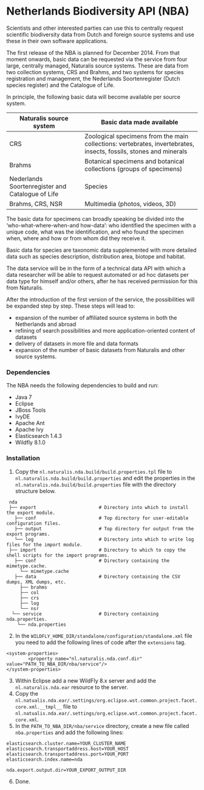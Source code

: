 # Netherlands Biodiversity API (NBA)

Scientists and other interested parties can use this to centrally request scientific biodiversity data from Dutch and foreign source systems and use these in their own software applications.

The first release of the NBA is planned for December 2014. From that moment onwards, basic data can be requested via the service from four large, centrally managed, Naturalis source systems. These are data from two collection systems, CRS and Brahms, and two systems for species registration and management, the Nederlands Soortenregister (Dutch species register) and the Catalogue of Life.

In principle, the following basic data will become available per source system.

| Naturalis source system  | Basic data made available |
| ------------- | ------------- |
| CRS  | Zoological specimens from the main collections: vertebrates, invertebrates, insects, fossils, stones and minerals  |
| Brahms  | Botanical specimens and botanical collections (groups of specimens)  |
| Nederlands Soortenregister and Catalogue of Life  | Species  |
| Brahms, CRS, NSR  | 	Multimedia (photos, videos, 3D)  |

The basic data for specimens can broadly speaking be divided into the ‘who-what-where-when-and how-data’: who identified the specimen with a unique code, what was the identification, and who found the specimen when, where and how or from whom did they receive it.

Basic data for species are taxonomic data supplemented with more detailed data such as species description, distribution area, biotope and habitat.

The data service will be in the form of a technical data API with which a data researcher will be able to request automated or ad hoc datasets per data type for himself and/or others, after he has received permission for this from Naturalis.

After the introduction of the first version of the service, the possibilities will be expanded step by step. These steps will lead to:

 - expansion of the number of affiliated source systems in both the Netherlands and abroad
 - refining of search possibilities and more application-oriented content of datasets
 - delivery of datasets in more file and data formats
 - expansion of the number of basic datasets from Naturalis and other source systems.


### Dependencies

The NBA needs the following dependencies to build and run:

* Java 7
* Eclipse
* JBoss Tools
* IvyDE
* Apache Ant
* Apache Ivy
* Elasticsearch 1.4.3
* Wildfly 8.1.0

### Installation

1. Copy the `nl.naturalis.nda.build/build.properties.tpl` file to `nl.naturalis.nda.build/build.properties` and edit the properties in the `nl.naturalis.nda.build/build.properties` file with the directory structure below.
  ```
   nda
   ├── export                       # Directory into which to install the export module.
     ├── conf                       # Top directory for user-editable configuration files.
     ├── output                     # Top directory for output from the export programs.
     └── log                        # Directory into which to write log files for the import module.
   ├── import                       # Directory to which to copy the shell scripts for the import programs.
     ├── conf                       # Directory containing the mimetype.cache.
       └── mimetype.cache  
     ├── data                       # Directory containing the CSV dumps, XML dumps, etc.
       ├── brahms  
       ├── col
       ├── crs
       ├── log
       └── nsr     
    └── service                     # Directory containing nda.properties.
      └── nda.properties  
  ```
  
2. In the `WILDFLY_HOME_DIR/standalone/configuration/standalone.xml` file you need to add the following lines of code after the `extensions` tag.
  ```
  <system-properties>
          <property name="nl.naturalis.nda.conf.dir" value="PATH_TO_NBA_DIR/nba/service"/>
  </system-properties>
  ```

3. Within Eclipse add a new WildFly 8.x server and add the `nl.naturalis.nda.ear` resource to the server.
4. Copy the `nl.natualis.nda.ear/.settings/org.eclipse.wst.common.project.facet.core.xml.__tmpl__` file to `nl.natualis.nda.ear/.settings/org.eclipse.wst.common.project.facet.core.xml`.
5. In the `PATH_TO_NBA_DIR/nba/service` directory, create a new file called `nba.properties` and add the following lines:
  ```
  elasticsearch.cluster.name=YOUR_CLUSTER_NAME
  elasticsearch.transportaddress.host=YOUR_HOST
  elasticsearch.transportaddress.port=YOUR_PORT
  elasticsearch.index.name=nda
  
  nda.export.output.dir=YOUR_EXPORT_OUTPUT_DIR
  ```
6. Done.
